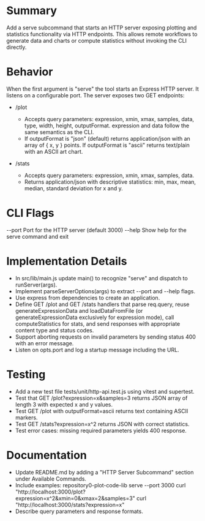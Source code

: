 # Summary

Add a serve subcommand that starts an HTTP server exposing plotting and statistics functionality via HTTP endpoints. This allows remote workflows to generate data and charts or compute statistics without invoking the CLI directly.

# Behavior

When the first argument is "serve" the tool starts an Express HTTP server. It listens on a configurable port. The server exposes two GET endpoints:

- /plot
  - Accepts query parameters: expression, xmin, xmax, samples, data, type, width, height, outputFormat. expression and data follow the same semantics as the CLI.
  - If outputFormat is "json" (default) returns application/json with an array of { x, y } points. If outputFormat is "ascii" returns text/plain with an ASCII art chart.

- /stats
  - Accepts query parameters: expression, xmin, xmax, samples, data.
  - Returns application/json with descriptive statistics: min, max, mean, median, standard deviation for x and y.

# CLI Flags

--port <number>    Port for the HTTP server (default 3000)
--help             Show help for the serve command and exit

# Implementation Details

- In src/lib/main.js update main() to recognize "serve" and dispatch to runServer(args).
- Implement parseServerOptions(args) to extract --port and --help flags.
- Use express from dependencies to create an application.
- Define GET /plot and GET /stats handlers that parse req.query, reuse generateExpressionData and loadDataFromFile (or generateExpressionData exclusively for expression mode), call computeStatistics for stats, and send responses with appropriate content type and status codes.
- Support aborting requests on invalid parameters by sending status 400 with an error message.
- Listen on opts.port and log a startup message including the URL.

# Testing

- Add a new test file tests/unit/http-api.test.js using vitest and supertest.
- Test that GET /plot?expression=x&samples=3 returns JSON array of length 3 with expected x and y values.
- Test GET /plot with outputFormat=ascii returns text containing ASCII markers.
- Test GET /stats?expression=x^2 returns JSON with correct statistics.
- Test error cases: missing required parameters yields 400 response.

# Documentation

- Update README.md by adding a "HTTP Server Subcommand" section under Available Commands.
- Include examples:
  repository0-plot-code-lib serve --port 3000
  curl "http://localhost:3000/plot?expression=x^2&xmin=0&xmax=2&samples=3"
  curl "http://localhost:3000/stats?expression=x"
- Describe query parameters and response formats.
